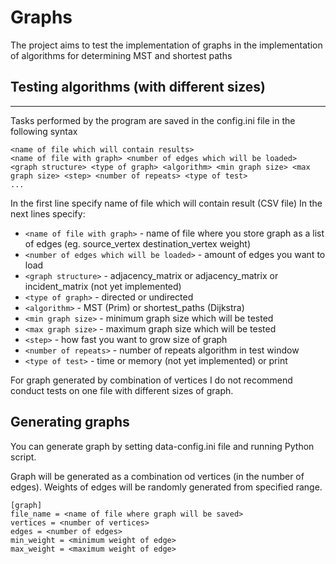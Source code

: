 # Graphs

The project aims to test the implementation of graphs in the implementation of algorithms for determining MST and shortest paths

## Testing algorithms (with different sizes)

---

Tasks performed by the program are saved in the config.ini file in the following syntax

```
<name of file which will contain results>
<name of file with graph> <number of edges which will be loaded> <graph structure> <type of graph> <algorithm> <min graph size> <max graph size> <step> <number of repeats> <type of test>
...

```
In the first line specify name of file which will contain result (CSV file)
In the next lines specify:

- `<name of file with graph>` - name of file where you store graph as a list of edges (eg. source_vertex destination_vertex weight)
- `<number of edges which will be loaded>` - amount of edges you want to load
- `<graph structure>` - adjacency_matrix or adjacency_matrix or incident_matrix (not yet implemented)
- `<type of graph>` - directed or undirected
- `<algorithm>` - MST (Prim) or shortest_paths (Dijkstra)
- `<min graph size>` - minimum graph size which will be tested
- `<max graph size>` - maximum graph size which will be tested
- `<step>` - how fast you want to grow size of graph
- `<number of repeats>` - number of repeats algorithm in test window
- `<type of test>` - time or memory (not yet implemented) or print

For graph generated by combination of vertices I do not recommend conduct tests on one file with different sizes of graph.

## Generating graphs

You can generate graph by setting data-config.ini file and running Python script.

Graph will be generated as a combination od vertices (in the number of edges). Weights of edges will be randomly generated from specified range.

```
[graph]
file_name = <name of file where graph will be saved>
vertices = <number of vertices>
edges = <number of edges>
min_weight = <minimum weight of edge>
max_weight = <maximum weight of edge>
```